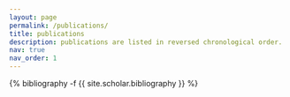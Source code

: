 ```yaml
---
layout: page
permalink: /publications/
title: publications
description: publications are listed in reversed chronological order.
nav: true
nav_order: 1
---
```

<!-- _pages/publications.md -->
<div class="publications">

{% bibliography -f {{ site.scholar.bibliography }} %}

</div>
